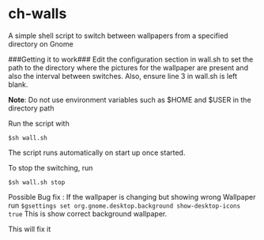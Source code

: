 ch-walls
========

A simple shell script to switch between wallpapers from a specified directory on Gnome

###Getting it to work###
Edit the configuration section in wall.sh to set the path to the directory where the pictures for the wallpaper are present and also the interval between switches. Also, ensure line 3 in wall.sh is left blank.

**Note**: Do not use environment variables such as $HOME and $USER in the directory path

Run the script with

```$sh wall.sh```

The script runs automatically on start up once started.

To stop the switching, run

```$sh wall.sh stop```


Possible Bug fix : If the wallpaper is changing but showing wrong Wallpaper
run
```$gsettings set org.gnome.desktop.background show-desktop-icons true```
This is show correct background wallpaper.

This will fix it
